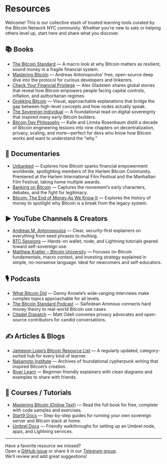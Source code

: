 # Resources

Welcome! This is our collective stash of trusted learning tools curated by the Bitcoin Network NYC community. Whether you're new to sats or helping others level up, start here and share what you discover.

## 📚 Books
- [The Bitcoin Standard](https://saifedean.com/tbs) — A macro look at why Bitcoin matters as resilient, sound money in a fragile financial system.
- [Mastering Bitcoin](https://github.com/bitcoinbook/bitcoinbook) — Andreas Antonopoulos’ free, open-source deep dive into the protocol for curious developers and tinkerers.
- [Check Your Financial Privilege](https://www.goodreads.com/book/show/60591550-check-your-financial-privilege) — Alex Gladstein shares global stories that reveal how Bitcoin empowers people facing capital controls, inflation, and authoritarian regimes.
- [Grokking Bitcoin](https://www.manning.com/books/grokking-bitcoin) — Visual, approachable explanations that bridge the gap between high-level concepts and how nodes actually speak.
- [The Sovereign Individual](https://www.goodreads.com/book/show/82256.The_Sovereign_Individual) — A foundational read on digital sovereignty that inspired many early Bitcoin builders.
- [Bitcoin Dev Philosophy](https://bitcoindevphilosophy.com/) — Kalle and Linnéa Rosenbaum distill a decade of Bitcoin engineering lessons into nine chapters on decentralization, privacy, scaling, and more—perfect for devs who know how Bitcoin works and want to understand the “why.”

## 🎥 Documentaries
- [Unbanked](https://www.unbankedmovie.com/) — Explores how Bitcoin sparks financial empowerment worldwide, spotlighting members of the Harlem Bitcoin Community. Premiered at the Harlem International Film Festival and the Manhattan Film Festival, taking home multiple awards.
- [Banking on Bitcoin](https://www.imdb.com/title/tt5033790/) — Captures the movement’s early characters, debates, and the fight for legitimacy.
- [Bitcoin: The End of Money As We Know It](https://www.imdb.com/title/tt4654844/) — Explores the history of money to spotlight why Bitcoin is a break from the legacy system.

## ▶️ YouTube Channels & Creators
- [Andreas M. Antonopoulos](https://www.youtube.com/@aantonop) — Clear, security-first explainers on everything from seed phrases to multisig.
- [BTC Sessions](https://www.youtube.com/@BTCSessions) — Hands-on wallet, node, and Lightning tutorials geared toward self-sovereign use.
- [Matthew Kratter – Bitcoin University](https://www.youtube.com/@Bitcoin_University) — Focuses on Bitcoin fundamentals, macro context, and investing strategy explained in simple, no-nonsense language. Ideal for newcomers and self-educators.

## 🎙️ Podcasts
- [What Bitcoin Did](https://www.whatbitcoindid.com/) — Danny Knowle’s wide-ranging interviews make complex topics approachable for all levels.
- [The Bitcoin Standard Podcast](https://saifedean.com/podcast) — Saifedean Ammous connects hard money theory to real-world Bitcoin use cases.
- [Citadel Dispatch](https://citadeldispatch.com/) — Matt Odell convenes privacy advocates and open-source contributors for candid conversations.

## ✍️ Articles & Blogs
- [Jameson Lopp’s Bitcoin Resource List](https://www.lopp.net/bitcoin-information.html) — A regularly updated, category-sorted hub for every kind of learner.
- [Nakamoto Institute](https://nakamotoinstitute.org/) — Archives of foundational cypherpunk writing that inspired Bitcoin’s creation.
- [River Learn](https://river.com/learn/) — Beginner-friendly explainers with clean diagrams and examples to share with friends.

## 🧪 Courses / Tutorials
- [Mastering Bitcoin (Online Text)](https://github.com/bitcoinbook/bitcoinbook) — Read the full book for free, complete with code samples and exercises.
- [Start9 Docs](https://docs.start9.com/) — Step-by-step guides for running your own sovereign server and Bitcoin stack at home.
- [Umbrel Docs](https://github.com/getumbrel/umbrel) — Friendly walkthroughs for setting up an Umbrel node, apps, and Lightning services.

---
Have a favorite resource we missed?  
Open a [GitHub issue](../..//issues/new/choose) or share it in our [Telegram group](https://t.me/+M79B-75J2YU3OTRh).  
We’ll review and add great suggestions!
